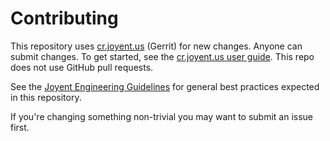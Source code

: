# Contributing

This repository uses [cr.joyent.us](https://cr.joyent.us) (Gerrit) for new
changes. Anyone can submit changes. To get started, see the [cr.joyent.us user
guide](https://github.com/joyent/joyent-gerrit/blob/master/docs/user/README.md).
This repo does not use GitHub pull requests.

See the [Joyent Engineering Guidelines](https://github.com/joyent/eng/blob/master/docs/index.md) for general
best practices expected in this repository.

If you're changing something non-trivial you may want to submit an issue first.
